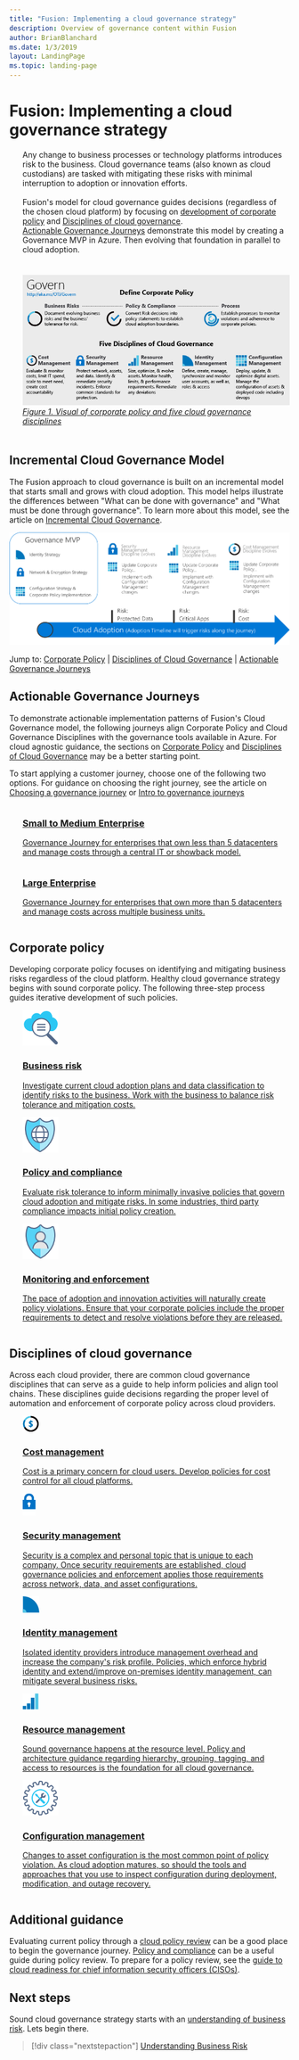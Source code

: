 ```yaml
---
title: "Fusion: Implementing a cloud governance strategy"
description: Overview of governance content within Fusion
author: BrianBlanchard
ms.date: 1/3/2019
layout: LandingPage
ms.topic: landing-page
---
```


# Fusion: Implementing a cloud governance strategy

<ul  class="panelContent cardsI">
<li style="display: flex; flex-direction: column;">
    <div class="cardSize">
        <div class="cardPadding" style="padding-bottom:10px;">
            <div class="card" style="padding-bottom:10px;">
                <div class="cardText" style="padding-left:0px;">
Any change to business processes or technology platforms introduces risk to the business. Cloud governance teams (also known as cloud custodians) are tasked with mitigating these risks with minimal interruption to adoption or innovation efforts.<br/><br/>Fusion's model for cloud governance guides decisions (regardless of the chosen cloud platform) by focusing on <a href="#corporate-policy">development of corporate policy</a> and <a href="#disciplines-of-cloud-governance">Disciplines of cloud governance</a>.<BR/><a href="#actionable-governance-journeys">Actionable Governance Journeys</a> demonstrate this model by creating a Governance MVP in Azure. Then evolving that foundation in parallel to cloud adoption.<BR/><BR/>
                </div>
            </div>
        </div>
    </div>
</li>
<li style="display: flex; flex-direction: column;">
    <a href="../_images/operational-transformation-govern-highres.png" style="display: flex; flex-direction: column; flex: 1 0 auto;">
        <div class="cardSize">
            <div class="cardPadding" style="padding-bottom:10px;">
                <div class="card" style="padding-bottom:10px;">
                    <div class="cardText" style="padding-left:0px;">
<img src="../_images/operational-transformation-govern-highres.png" alt="Visual of the Fusion Model to Cloud Governance: Corporate policy and governance disciplines">
<br>
<i>Figure 1. Visual of corporate policy and five cloud governance disciplines</i>
                    </div>
                </div>
            </div>
        </div>
    </a>
</li>
</ul>

## Incremental Cloud Governance Model

The Fusion approach to cloud governance is built on an incremental model that starts small and grows with cloud adoption. This model helps illustrate the differences between "What can be done with governance" and "What must be done through governance". To learn more about this model, see the article on [Incremental Cloud Governance](./incremental-cloud-governance.md).

![Example of Incremental Governance evolutions](../_images/governance/incremental-governance-example.png)

Jump to: [Corporate Policy](#corporate-policy) | [Disciplines of Cloud Governance](#disciplines-of-cloud-governance) | [Actionable Governance Journeys](#actionable-governance-journeys)

## Actionable Governance Journeys

To demonstrate actionable implementation patterns of Fusion's Cloud Governance model, the following journeys align Corporate Policy and Cloud Governance Disciplines with the governance tools available in Azure. For cloud agnostic guidance, the sections on [Corporate Policy](#corporate-policy) and [Disciplines of Cloud Governance](#disciplines-of-cloud-governance) may be a better starting point.

To start applying a customer journey, choose one of the following two options. For guidance on choosing the right journey, see the article on [Choosing a governance journey](./design-guides/choose-a-governance-journey.md) or [Intro to governance journeys](./design-guides/overview.md)

<ul  class="panelContent cardsZ">
<li style="display: flex; flex-direction: column;">
    <a href="./design-guides/small-to-medium-enterprise/overview.md" style="display: flex; flex-direction: column; flex: 1 0 auto;">
        <div class="cardSize" style="flex: 1 0 auto; display: flex;">
            <div class="cardPadding" style="display: flex;">
                <div class="card">
                    <div class="cardText">
                        <h3>Small to Medium Enterprise</h3>
                        <p>Governance Journey for enterprises that own less than 5 datacenters and manage costs through a central IT or showback model.</p>
                    </div>
                </div>
            </div>
        </div>
    </a>
</li>
<li style="display: flex; flex-direction: column;">
    <a href="./design-guides/large-enterprise/overview.md" style="display: flex; flex-direction: column; flex: 1 0 auto;">
        <div class="cardSize" style="flex: 1 0 auto; display: flex;">
            <div class="cardPadding" style="display: flex;">
                <div class="card">
                    <div class="cardText">
                        <h3>Large Enterprise</h3>
                        <p>Governance Journey for enterprises that own more than 5 datacenters and manage costs across multiple business units.</p>
                    </div>
                </div>
            </div>
        </div>
    </a>
</li>
</ul>

## Corporate policy

Developing corporate policy focuses on identifying and mitigating business risks regardless of the cloud platform. Healthy cloud governance strategy begins with sound corporate policy. The following three-step process guides iterative development of such policies.

<ul  class="panelContent cardsF">
<li style="display: flex; flex-direction: column;">
    <a href="./policy-compliance/understanding-business-risk.md" style="display: flex; flex-direction: column; flex: 1 0 auto;">
        <div class="cardSize" style="flex: 1 0 auto; display: flex;">
            <div class="cardPadding" style="display: flex;">
                <div class="card">
                    <div class="cardImageOuter">
                        <div class="cardImage">
                            <img src="../_images/governance/business-risk.png" class="x-hidden-focus"/>
                        </div>
                    </div>
                    <div class="cardText">
                        <h3>Business risk</h3>
                        <p>Investigate current cloud adoption plans and data classification to identify risks to the business. Work with the business to balance risk tolerance and mitigation costs.</p>
                    </div>
                </div>
            </div>
        </div>
    </a>
</li>
<li style="display: flex; flex-direction: column;">
    <a href="./policy-compliance/overview.md" style="display: flex; flex-direction: column; flex: 1 0 auto;">
        <div class="cardSize" style="flex: 1 0 auto; display: flex;">
            <div class="cardPadding" style="display: flex;">
                <div class="card">
                    <div class="cardImageOuter">
                        <div class="cardImage">
                            <img src="../_images/governance/corporate-policy.png" class="x-hidden-focus"/>
                        </div>
                    </div>
                    <div class="cardText">
                        <h3>Policy and compliance</h3>
                        <p>Evaluate risk tolerance to inform minimally invasive policies that govern cloud adoption and mitigate risks. In some industries, third party compliance impacts initial policy creation.</p>
                    </div>
                </div>
            </div>
        </div>
    </a>
</li>
<li style="display: flex; flex-direction: column;">
    <a href="./monitoring-enforcement/overview.md" style="display: flex; flex-direction: column; flex: 1 0 auto;">
        <div class="cardSize" style="flex: 1 0 auto; display: flex;">
            <div class="cardPadding" style="display: flex;">
                <div class="card">
                    <div class="cardImageOuter">
                        <div class="cardImage">
                            <img src="../_images/governance/enforcement.png" class="x-hidden-focus"/>
                        </div>
                    </div>
                    <div class="cardText">
                        <h3>Monitoring and enforcement</h3>
                        <p>The pace of adoption and innovation activities will naturally create policy violations. Ensure that your corporate policies include the proper requirements to detect and resolve violations <u>before</u> they are released.</p>
                    </div>
                </div>
            </div>
        </div>
    </a>
</li>
</ul>

## Disciplines of cloud governance

Across each cloud provider, there are common cloud governance disciplines that can serve as a guide to help inform policies and align tool chains. These disciplines guide decisions regarding the proper level of automation and enforcement of corporate policy across cloud providers.

<ul  class="panelContent cardsA">
<li style="display: flex; flex-direction: column;">
    <a href="./cost-management/overview.md" style="display: flex; flex-direction: column; flex: 1 0 auto;">
        <div class="cardSize" style="flex: 1 0 auto; display: flex;">
            <div class="cardPadding" style="display: flex;">
                <div class="card">
                    <div class="cardImageOuter">
                        <div class="cardImage">
                            <img src="../_images/governance/cost-management.png" class="x-hidden-focus"/>
                        </div>
                    </div>
                    <div class="cardText">
                        <h3>Cost management</h3>
                        <p>Cost is a primary concern for cloud users. Develop policies for cost control for all cloud platforms.</p>
                    </div>
                </div>
            </div>
        </div>
    </a>
</li>
<li style="display: flex; flex-direction: column;">
    <a href="./security-management/overview.md" style="display: flex; flex-direction: column; flex: 1 0 auto;">
        <div class="cardSize" style="flex: 1 0 auto; display: flex;">
            <div class="cardPadding" style="display: flex;">
                <div class="card">
                    <div class="cardImageOuter">
                        <div class="cardImage">
                            <img src="../_images/governance/security-management.png" class="x-hidden-focus"/>
                        </div>
                    </div>
                    <div class="cardText">
                        <h3>Security management</h3>
                        <p>Security is a complex and personal topic that is unique to each company. Once security requirements are established, cloud governance policies and enforcement applies those requirements across network, data, and asset configurations.</p>
                    </div>
                </div>
            </div>
        </div>
    </a>
</li>
<li style="display: flex; flex-direction: column;">
    <a href="./identity-management/overview.md" style="display: flex; flex-direction: column; flex: 1 0 auto;">
        <div class="cardSize" style="flex: 1 0 auto; display: flex;">
            <div class="cardPadding" style="display: flex;">
                <div class="card">
                    <div class="cardImageOuter">
                        <div class="cardImage">
                            <img src="../_images/governance/identity-management.png" class="x-hidden-focus"/>
                        </div>
                    </div>
                    <div class="cardText">
                        <h3>Identity management</h3>
                        <p>Isolated identity providers introduce management overhead and increase the company's risk profile. Policies, which enforce hybrid identity and extend/improve on-premises identity management, can mitigate several business risks.</p>
                    </div>
                </div>
            </div>
        </div>
    </a>
</li>
<li style="display: flex; flex-direction: column;">
    <a href="./resource-management/overview.md" style="display: flex; flex-direction: column; flex: 1 0 auto;">
        <div class="cardSize" style="flex: 1 0 auto; display: flex;">
            <div class="cardPadding" style="display: flex;">
                <div class="card">
                    <div class="cardImageOuter">
                        <div class="cardImage">
                            <img src="../_images/governance/resource-management.png" class="x-hidden-focus"/>
                        </div>
                    </div>
                    <div class="cardText">
                        <h3>Resource management</h3>
                        <p>Sound governance happens at the resource level. Policy and architecture guidance regarding hierarchy, grouping, tagging, and access to resources is the foundation for all cloud governance.</p>
                    </div>
                </div>
            </div>
        </div>
    </a>
</li>
<li style="display: flex; flex-direction: column;">
    <a href="./configuration-management/overview.md" style="display: flex; flex-direction: column; flex: 1 0 auto;">
        <div class="cardSize" style="flex: 1 0 auto; display: flex;">
            <div class="cardPadding" style="display: flex;">
                <div class="card">
                    <div class="cardImageOuter">
                        <div class="cardImage">
                            <img src="../_images/governance/configuration-management.png" class="x-hidden-focus"/>
                        </div>
                    </div>
                    <div class="cardText">
                        <h3>Configuration management</h3>
                        <p>Changes to asset configuration is the most common point of policy violation. As cloud adoption matures, so should the tools and approaches that you use to inspect configuration during deployment, modification, and outage recovery.</p>
                    </div>
                </div>
            </div>
        </div>
    </a>
</li>
</ul>

## Additional guidance

Evaluating current policy through a [cloud policy review](policy-compliance/what-is-a-cloud-policy-review.md) can be a good place to begin the governance journey. [Policy and compliance](policy-compliance/overview.md) can be a useful guide during policy review. To prepare for a policy review, see the [guide to cloud readiness for chief information security officers (CISOs)](how-can-a-ciso-prepare-for-the-cloud.md).

## Next steps

Sound cloud governance strategy starts with an [understanding of business risk](./policy-compliance/understanding-business-risk.md). Lets begin there.

> [!div class="nextstepaction"]
> [Understanding Business Risk](./policy-compliance/understanding-business-risk.md)
